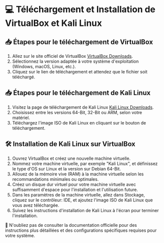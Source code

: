 # 💻 Téléchargement et Installation de VirtualBox et Kali Linux

## 📥 Étapes pour le téléchargement de VirtualBox

1. Allez sur le site officiel de VirtualBox [VirtualBox Downloads](https://www.virtualbox.org/wiki/Downloads).
2. Sélectionnez la version adaptée à votre système d'exploitation (Windows, macOS, Linux, etc.).
3. Cliquez sur le lien de téléchargement et attendez que le fichier soit téléchargé.

## 📥 Étapes pour le téléchargement de Kali Linux

1. Visitez la page de téléchargement de Kali Linux [Kali Linux Downloads](https://www.kali.org/get-kali/#kali-bare-metal).
2. Choisissez entre les versions 64-Bit, 32-Bit ou ARM, selon votre matériel.
3. Téléchargez l'image ISO de Kali Linux en cliquant sur le bouton de téléchargement.

## 🛠️ Installation de Kali Linux sur VirtualBox

1. Ouvrez VirtualBox et créez une nouvelle machine virtuelle.
2. Nommez votre machine virtuelle, par exemple "Kali Linux", et définissez le type d'OS sur Linux et la version sur Debian 64-Bit.
3. Allouez de la mémoire vive (RAM) à la machine virtuelle selon les recommandations minimales ou optimales.
4. Créez un disque dur virtuel pour votre machine virtuelle avec suffisamment d'espace pour l'installation et l'utilisation future.
5. Dans les paramètres de la machine virtuelle, allez dans Stockage, cliquez sur le contrôleur: IDE, et ajoutez l'image ISO de Kali Linux que vous avez téléchargée.
6. Suivez les instructions d'installation de Kali Linux à l'écran pour terminer l'installation.

📖 N'oubliez pas de consulter la documentation officielle pour des instructions plus détaillées et des configurations spécifiques requises pour votre système.
